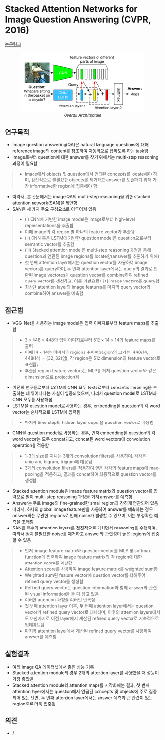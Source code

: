 # Stacked Attention Networks for Image Question Answering (CVPR, 2016)

[논문링크](https://openaccess.thecvf.com/content_cvpr_2016/html/Yang_Stacked_Attention_Networks_CVPR_2016_paper.html)

<p align="center">
    <img width="400" alt='fig1' src="./img/21_01_01.png?raw=true"></br>
    <em><font size=2>Overall Architecture</font></em>
</p>

## 연구목적
- Image question answering(QA)은 natural language questions에 대해 reference image의 content를 참조하여 자동적으로 답하도록 하는 task임
- Image로부터 question에 대한 answer를 찾기 위해서는 multi-step reasoning 과정이 필요함
> - Image에서 objects 및 question에서 언급된 concepts를 locate해야 하며, 점진적으로 불필요한 objects를 제거하고 answer를 도출하기 위해 가장 informative한 region에 집중해야 함
- 따라서, 본 논문에서는 image QA의 multi-step reasoning을 위한 stacked attention network(SAN)을 제안함
- SAN은 세 가지 주요 구성요소로 이루어져 있음
> - (i) CNN에 기반한 image model은 image로부터 high-level representations을 추출함
> - 이때 image의 각 region 별 하나의 feature vector가 추출됨
> - (ii) CNN 혹은 LSTM에 기반한 question model은 question으로부터 semantic vector를 추출함
> - (iii) Stacked attention model은 multi-step reasoning 과정을 통해 question과 연관된 image regions를 locate함(answer를 추론하기 위해)
> - 첫 번째 attention layer에서는 question vector를 사용하여 image vectors를 query하며, 두 번째 attention layer에서는 query의 결과로 반환된 image vectores와 question vector를 combine하여 refined query vector를 생성하고, 이를 기반으로 다시 image vectors를 query함
> - 최상단 attention layer의 image features를 마지막 query vector와 combine하여 answer를 예측함

## 접근법
- VGG-Net을 사용하는 image model은 입력 이미지로부터 feature maps를 추출함
> - ${3}\times{448}\times{448}$의 입력 이미지로부터 ${512}\times{14}\times{14}$의 feature maps를 출력
> - 이때 ${14}\times{14}$는 이미지의 regions 수이며(region의 크기는 $(448/14, 448/14) = (32, 32)$임), 각 region은 $512$ dimension의 feature vector로 표현됨\
> - 추출된 region feature vectors는 MLP를 거쳐 question vector와 같은 dimension으로 projection됨
- 이전의 연구들로부터 LSTM과 CNN 모두 texts로부터 semantic meaning을 추출하는 데 뛰어나다는 사실이 입증되었으며, 따라서 question model로 LSTM과 CNN 모두를 사용해봄
- LSTM을 question model로 사용하는 경우, embedding된 question의 각 word vector는 순차적으로 LSTM에 입력됨
> - 마지막 time step의 hidden layer ouput을 question vector로 사용함
- CNN을 question model로 사용하는 경우, 먼저 embedding된 question의 각 word vector는 모두 concat되고, concat된 word vectors에 convolution operation을 적용함
> - 1-3의 size를 지니는 3개의 convolution filters를 사용하며, 각각은 unigram, bigram, trigram에 대응됨
> - 3개의 convolution filters를 적용하여 얻은 각각의 feature maps에 max-pooling을 적용하고, 결과를 concat하여 최종적으로 question vector를 생성함
- Stacked attention module은 image feature matrix와 question vector를 입력으로 받아 multi-step reasoning 과정을 거쳐 answer를 예측함
- Answer는 주로 image의 fine-grained한 small region과 강하게 연관되어 있음
- 따라서, 하나의 global image feature만을 사용하여 answer를 예측하는 경우 answer와는 무관한 regions로 인해 noise가 발생할 수 있으며, 이는 부정확한 예측을 초래함
- SAN은 복수의 attention layers를 점진적으로 거치면서 reasoning을 수행하며, 따라서 점차 불필요한 noise를 제거하고 answer와 관련성이 높은 regions에 집중할 수 있음
> - 먼저, image feature matrix와 question vector를 MLP 및 softmax function에 입력하여 image feature matrix의 각 region에 대한 attention score를 계산함
> - Attention score를 사용하여 image feature matrix를 weighted sum함
> - Weighted sum된 feature vector에 question vector를 더해주어 refined query vector를 생성함
> - Refined query vector는 question information과 함께 answer와 관련된 visual information을 둘 다 담고 있음
> - 이러한 attention 과정을 여러번 반복함
> - 첫 번째 attention layer 이후, 두 번째 attention layer에서는 question vector가 refined query vector로 대체되며, 이후의 attention layers에서도 마찬가지로 이전 layer에서 계산된 refined query vector로 지속적으로 업데이트됨
> - 마지막 attention layer에서 계산된 refined query vector를 사용하여 answer를 예측함

## 실험결과
- 여러 image QA 데이터셋에서 좋은 성능 기록
- Stacked attention module의 경우 2개의 attention layer를 사용했을 때 성능이 가장 좋았음
- Stacked attention module의 attention maps를 시각화해본 결과, 첫 번째 attention layer에서는 question에서 언급된 concepts 및 objects에 주로 집중되어 있는 반면, 두 번째 attention layer에서는 answer 예측과 큰 관련이 있는 region으로 더욱 집중됨

## 의견
- / 